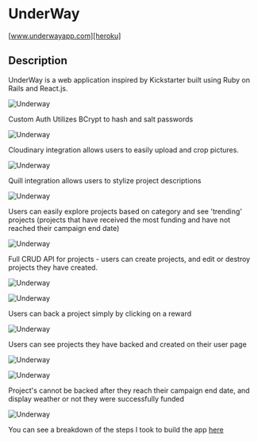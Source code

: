 # UnderWay

[www.underwayapp.com][heroku]

[heroku]: http://underway.herokuapp.com

## Description

UnderWay is a web application inspired by Kickstarter built using Ruby on Rails
and React.js.

![Underway](/images/login.png?raw=true "Underway")

Custom Auth Utilizes BCrypt to hash and salt passwords

![Underway](/images/BCrypt_login.png?raw=true "Underway")

Cloudinary integration allows users to easily upload and crop pictures.

![Underway](/images/cloudinary.png?raw=true "Underway")

Quill integration allows users to stylize project descriptions

![Underway](/images/quill.png?raw=true "Underway")

Users can easily explore projects based on category and see 'trending' projects (projects that have received the most funding and have not reached their campaign end date)

![Underway](/images/discover.png?raw=true "Underway")

Full CRUD API for projects - users can create projects, and edit or destroy projects they have created.

![Underway](/images/edit.png?raw=true "Underway")

![Underway](/images/delete.png?raw=true "Underway")

Users can back a project simply by clicking on a reward

![Underway](/images/purchase_reward.png?raw=true "Underway")

Users can see projects they have backed and created on their user page

![Underway](/images/user_profile1.png?raw=true "Underway")

![Underway](/images/user_profile2.png?raw=true "Underway")

Project's cannot be backed after they reach their campaign end date, and display weather or not they were successfully funded

![Underway](/images/expired_project.png?raw=true "Underway")

You can see a breakdown of the steps I took to build the app [here][DESIGN_PLAN]

[DESIGN_PLAN]: ./DESIGN_PLAN.md
